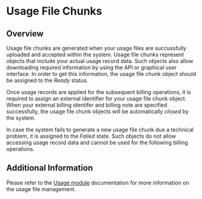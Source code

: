 # Usage File Chunks
## Overview
Usage file chunks are generated when your usage files are succussfully uploaded and accepted within the system. Usage file chunks represent objects that include your actual usage record data. Such objects also allow downloading required information by using the API or graphical user interface. In order to get this information, the usage file chunk object should be assigned to the *Ready* status.  

Once usage records are applied for the subsequent billing operations, it is required to assign an external identifier for your usage file chunk object. When your external billing identifer and billing note are specified successfully, the usage file chunk objects will be automatically *closed* by the system.  

In case the system fails to generate a new usage file chunk due a technical problem, it is assigned to the *Failed* state. Such objects do not allow accessing usage record data and cannot be used for the following billing operations.  
## Additional Information
Please refer to the [Usage module](https://connect.cloudblue.com/community/modules/usage_module/) documentation for more information on the usage file management.
